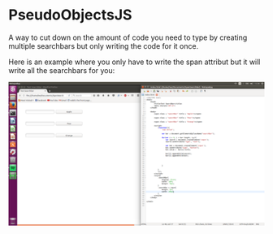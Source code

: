 # PseudoObjectsJS
A way to cut down on the amount of code you need to type by creating multiple searchbars but only writing the code for it once.

Here is an example where you only have to write the span attribut but it will write all the searchbars for you:

<img src="Object.png"/>
